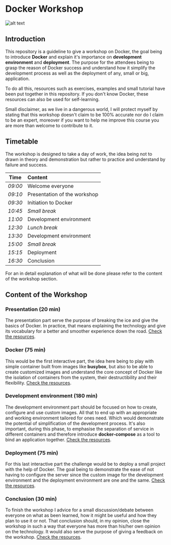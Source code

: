 # Docker Workshop

![alt text](~/Images/docker.png "Docker")

## Introduction
This repository is a guideline to give a workshop on Docker, the goal being to
introduce **Docker** and explain it's importance on **development environment**
and **deployment**. The purpose for the attendees being to grasp the reason of
Docker success and understand how it simplify the development process as well
as the deployment of any, small or big, application.

To do all this, resources such as exercises, examples and small tutorial have
been put together in this repository. If you don't know Docker, these resources
can also be used for self-learning.

Small disclaimer, as we live in a dangerous world, I will protect myself by
stating that this workshop doesn't claim to be 100% accurate nor do I claim to
be an expert, moreover if you want to help me improve this course you are more
than welcome to contribute to it.


## Timetable
The workshop is designed to take a day of work, the idea being not to drawn in
theory and demonstration but rather to practice and understand by failure and
success.

| **Time** | **Content**                  |
|:--------:|:-----------------------------|
| *09:00*  | Welcome everyone             |
| *09:10*  | Presentation of the workshop |
| *09:30*  | Initiation to Docker         |
| *10:45*  | _Small break_                |
| *11:00*  | Development environment      |
| *12:30*  | _Lunch break_                |
| *13:30*  | Development environment      |
| *15:00*  | _Small break_                |
| *15:15*  | Deployment                   |
| *16:30*  | Conclusion                   |

For an in detail explanation of what will be done please refer to the content of
the workshop section.


## Content of the Workshop

### Presentation (20 min)
The presentation part serve the purpose of breaking the ice and give the basics
of Docker. In practice, that means explaining the technology and give its
vocabulary for a better and smoother experience down the road.
[Check the resources](./Presentation/README.md).

### Docker (75 min)
This would be the first interactive part, the idea here being to play with
simple container built from images like **busybox**, but also to be able to
create customized images and understand the core concept of Docker like the
isolation of containers from the system, their destructibility and their
flexibility.
[Check the resources](./Docker/README.md).

### Development environment (180 min)
The development environment part should be focused on how to create, configure
and use custom images. All that to end up with an appropriate and working
environment tailored for ones need. Which would demonstrate the potential of 
simplification of the development process. It's also important, during this 
phase, to emphasise the separation of service in different containers and 
therefore introduce **docker-compose** as a tool to bind an application
together.
[Check the resources](./Development/README.md).

### Deployment (75 min)
For this last interactive part the challenge would be to deploy a small project
with the help of Docker. The goal being to demonstrate the ease of not having to
configure the server since the custom image for the development environment and
the deployment environment are one and the same.
[Check the resources](./Deployment/README.md).

### Conclusion (30 min)
To finish the workshop I advice for a small discussion/debate between everyone
on what as been learned, how it might be useful and how they plan to use it or
not. That conclusion should, in my opinion, close the workshop in such a way
that everyone has more than his/her own opinion on the technology. It would also
serve the purpose of giving a feedback on the workshop.
[Check the resources](./Conclusion/README.md).
